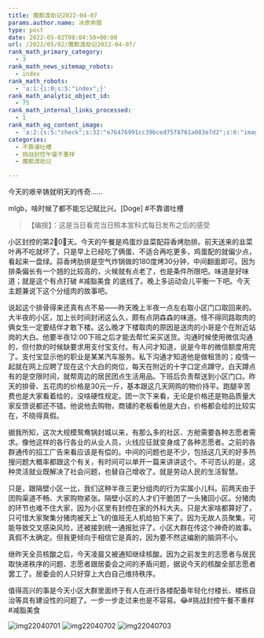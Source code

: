 ```yaml
---
title: 魔都渡劫记2022-04-07
params.author.name: 冰原奔狼
type: post
date: 2022-05-02T08:04:50+00:00
url: /2022/05/02/魔都渡劫记2022-04-07/
rank_math_primary_category:
  - 3
rank_math_news_sitemap_robots:
  - index
rank_math_robots:
  - 'a:1:{i:0;s:5:"index";}'
rank_math_analytic_object_id:
  - 75
rank_math_internal_links_processed:
  - 1
rank_math_og_content_image:
  - 'a:2:{s:5:"check";s:32:"e76476991cc39bced75f8761a083e7d2";s:6:"images";a:0:{}}'
categories:
  - 不靠谱吐槽
  - 挑战封控午餐不重样
  - 魔都渡劫记

---
```

今天的艰辛铸就明天的传奇……

mlgb，啥时候了都不能忘记赋比兴。[Doge] #不靠谱吐槽

> 【编按】：这是当日看完当日照本宣科式每日发布之后的感受

小区封控的第2⃣️0⃣️天。今天的午餐是鸡蛋炒韭菜配蒜香烤肋排。前天送来的韭菜叶再不吃就坏了，只是早上已经吃了俩蛋、不适合再吃更多，鸡蛋配的就偏少点，看起来一盘绿。蒜香烤肋排是空气炸锅做的180度烤30分钟，中间翻面即可。因为排条偏长有一个翘的比较高的，火候就有点老了，也是条件所限吧。味道是好味道；就是这个有点打破 #减脂美食 的底线了。晚上多运动会儿平衡一下吧。今天主题兼说下这个分组肉的故事吧。

说起这个排骨得来还真有点不易——昨天晚上半夜一点左右取小区门口取回来的。大半夜的小区，加上长时间封闭这么久，颇有点阴森森的味道。怪不得同路取肉的俩女生一定要结伴才敢下楼。这么晚才下楼取肉的原因是送肉的小哥是个在附近站岗的大白。他要半夜12:00下班之后才能去帮忙采买送货。沟通时候使用微信沟通的，但付款的时候缺要求用支付宝支付。有人问才知道，说是今年的微信额度用完了。支付宝显示他的职业是某某汽车服务。私下沟通才知道他是做租赁的；疫情一起就在网上应聘了现在这个大白的岗位，每天在附近的十字口定点蹲守。白天蹲点有的是空限时间，就帮周边的居民团点生活用品。下班后负责帮送到小区门口。昨天的排骨、五花肉的价格是30元一斤，基本跟这几天网购的物价持平。跑腿辛苦费也是大家看着给的，没啥硬性规定。团一次下来看，无论是价格还是物品质量大家反馈说都还不错。他说他去购物，商铺的老板看他是大白，价格都会给的比较实在，不晓得真假。

据我所知，这次大规模鸳鸯锅封城以来，有那么多的社区、方舱需要各种志愿者需求。像他这样的各行各业的从业人员，火线应征就变身成了各种志愿者。之前的各群通传的招工广告来看应该是有偿的。中间的问题也是不少，包括这几天的好多热搜问题大概率都跟这个有关，有时间可以单开一篇来讲讲这个。不可否认的是，这种灵活就业既解决了社会问题，也替自己增收了。就是劳动人民的生活智慧。

只是，跟隔壁小区一比，我们这种半夜三更分组肉的行为实属小儿科。前两天由于团购渠道不畅、大家购物紧张。隔壁小区的人才们干脆团了一头猪回小区。分猪肉的环节也难不住大家，因为小区里有封控在家的外科大夫。只是大家啥都算好了，只可惜大家聚集分猪肉被天上飞的值班无人机给拍下来了。因为无故人员聚集，可能导致交叉感染风险，还被接到统一通报批评了。小区大群在传这个神奇的故事。真假不太确定。但我更倾向于相信它是真的，因为要不然这编剧的脑洞不小。

继昨天全员核酸之后，今天凌晨又被通知继续核酸。因为之前发生的志愿者与居民取快递秩序的问题、志愿者跟居委会之间的矛盾问题，据说今天的核酸全部志愿者罢工了。居委会的人只好穿上大白自己维持秩序。

值得高兴的事是今天小区大群里面终于有人在进行各楼配备年轻化付楼长、楼栋自治等具有建设性的问题了。一步一步走过来也是不容易。😂#挑战封控午餐不重样 #减脂美食

<img decoding="async" src="https://i0.wp.com/s2.loli.net/2022/05/02/u36qckGMQsCDtOn.jpg?w=640&#038;ssl=1" alt="img22040701" data-recalc-dims="1" />
<img decoding="async" src="https://i0.wp.com/s2.loli.net/2022/05/02/G4JFviDgodPHt9S.jpg?w=640&#038;ssl=1" alt="img22040702" data-recalc-dims="1" />
<img decoding="async" src="https://i0.wp.com/s2.loli.net/2022/05/02/Kj9SiXGZnFd2Y6H.jpg?w=640&#038;ssl=1" alt="img22040703" data-recalc-dims="1" />
